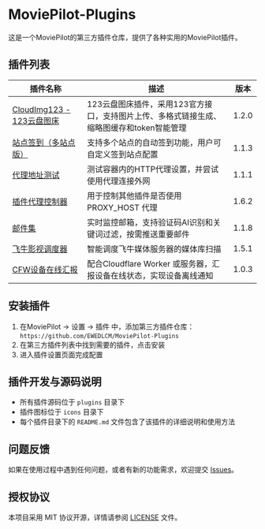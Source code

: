 # MoviePilot-Plugins

这是一个MoviePilot的第三方插件仓库，提供了各种实用的MoviePilot插件。

## 插件列表

| 插件名称 | 描述 | 版本 |
| --- | --- | --- |
| [CloudImg123 - 123云盘图床](./plugins.v2/cloudimg123/README.md) | 123云盘图床插件，采用123官方接口，支持图片上传、多格式链接生成、缩略图缓存和token智能管理 | 1.2.0 |
| [站点签到（多站点版）](./plugins.v2/dzdsingnin/README.md) | 支持多个站点的自动签到功能，用户可自定义签到站点配置 | 1.1.3 |
| [代理地址测试](./plugins.v2/proxytest/README.md) | 测试容器内的HTTP代理设置，并尝试使用代理连接外网 | 1.1.1 |
| [插件代理控制器](./plugins.v2/proxycontroller/README.md) |用于控制其他插件是否使用 PROXY_HOST 代理 | 1.6.2 |
| [邮件集](./plugins.v2/yjj/README.md) |实时监控邮箱，支持验证码AI识别和关键词过滤，按需推送重要邮件| 1.1.8 |
| [飞牛影视调度器](./plugins.v2/fnmvscheduler/README.md) |智能调度飞牛媒体服务器的媒体库扫描| 1.5.1 |
| [CFW设备在线汇报](./plugins.v2/cfworkerheartbeat/README.md) |配合Cloudflare Worker 或服务器，汇报设备在线状态，实现设备离线通知| 1.0.3 |
## 安装插件

1. 在MoviePilot -> 设置 -> 插件 中，添加第三方插件仓库：`https://github.com/EWEDLCM/MoviePilot-Plugins`
2. 在第三方插件列表中找到需要的插件，点击安装
3. 进入插件设置页面完成配置

## 插件开发与源码说明

- 所有插件源码位于 `plugins` 目录下
- 插件图标位于 `icons` 目录下
- 每个插件目录下的 `README.md` 文件包含了该插件的详细说明和使用方法

## 问题反馈

如果在使用过程中遇到任何问题，或者有新的功能需求，欢迎提交 [Issues](https://github.com/EWEDLCM/MoviePilot-Plugins/issues)。

## 授权协议

本项目采用 MIT 协议开源，详情请参阅 [LICENSE](./LICENSE) 文件。 
